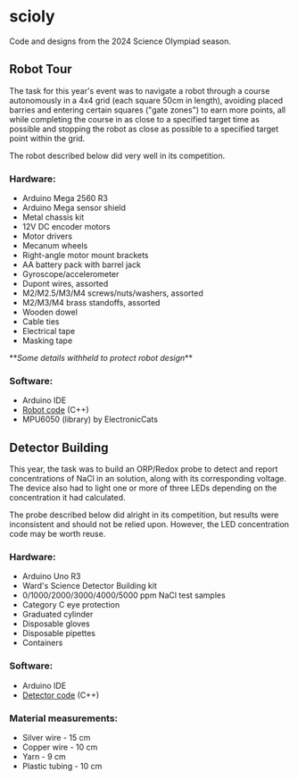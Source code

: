 # scioly

Code and designs from the 2024 Science Olympiad season.

## Robot Tour

The task for this year's event was to navigate a robot through a course autonomously in a 4x4 grid (each square 50cm in length), avoiding placed barries and entering certain squares ("gate zones") to earn more points, all while completing the course in as close to a specified target time as possible and stopping the robot as close as possible to a specified target point within the grid.

The robot described below did very well in its competition.

### Hardware:

* Arduino Mega 2560 R3
* Arduino Mega sensor shield
* Metal chassis kit
* 12V DC encoder motors
* Motor drivers
* Mecanum wheels
* Right-angle motor mount brackets
* AA battery pack with barrel jack
* Gyroscope/accelerometer
* Dupont wires, assorted
* M2/M2.5/M3/M4 screws/nuts/washers, assorted
* M2/M3/M4 brass standoffs, assorted
* Wooden dowel
* Cable ties
* Electrical tape
* Masking tape

\*\**Some details withheld to protect robot design*\*\*

### Software:

* Arduino IDE
* [Robot code](/robot-tour/robot.ino) (C++)
* MPU6050 (library) by ElectronicCats

## Detector Building

This year, the task was to build an ORP/Redox probe to detect and report concentrations of NaCl in an solution, along with its corresponding voltage. The device also had to light one or more of three LEDs depending on the concentration it had calculated.

The probe described below did alright in its competition, but results were inconsistent and should not be relied upon. However, the LED concentration code may be worth reuse.

### Hardware:

* Arduino Uno R3
* Ward's Science Detector Building kit
* 0/1000/2000/3000/4000/5000 ppm NaCl test samples
* Category C eye protection
* Graduated cylinder
* Disposable gloves
* Disposable pipettes
* Containers

### Software:

* Arduino IDE
* [Detector code](/detector-building/detector.ino) (C++)

### Material measurements:

* Silver wire - 15 cm
* Copper wire - 10 cm
* Yarn - 9 cm
* Plastic tubing - 10 cm
